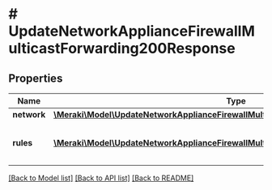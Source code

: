 # # UpdateNetworkApplianceFirewallMulticastForwarding200Response

## Properties

Name | Type | Description | Notes
------------ | ------------- | ------------- | -------------
**network** | [**\Meraki\Model\UpdateNetworkApplianceFirewallMulticastForwarding200ResponseNetwork**](UpdateNetworkApplianceFirewallMulticastForwarding200ResponseNetwork.md) |  |
**rules** | [**\Meraki\Model\UpdateNetworkApplianceFirewallMulticastForwardingRequestRulesInner[]**](UpdateNetworkApplianceFirewallMulticastForwardingRequestRulesInner.md) | Static multicast forwarding rules. |

[[Back to Model list]](../../README.md#models) [[Back to API list]](../../README.md#endpoints) [[Back to README]](../../README.md)
